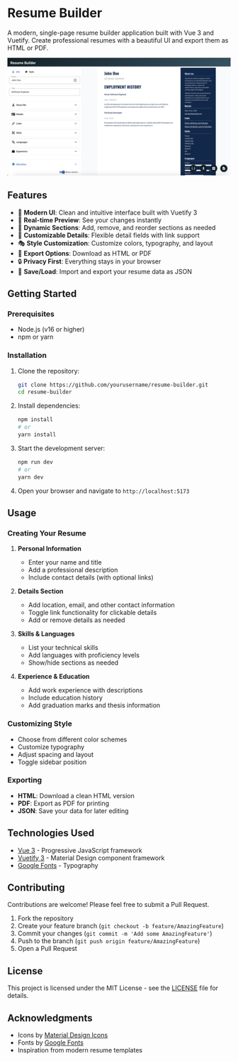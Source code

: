 # Resume Builder

A modern, single-page resume builder application built with Vue 3 and Vuetify. Create professional resumes with a beautiful UI and export them as HTML or PDF.

![Resume Builder Screenshot](screenshot.png)

## Features

- 🎨 **Modern UI**: Clean and intuitive interface built with Vuetify 3
- 📝 **Real-time Preview**: See your changes instantly
- 🔄 **Dynamic Sections**: Add, remove, and reorder sections as needed
- 🎯 **Customizable Details**: Flexible detail fields with link support
- 🎭 **Style Customization**: Customize colors, typography, and layout
- 💾 **Export Options**: Download as HTML or PDF
- 🔒 **Privacy First**: Everything stays in your browser
- 💾 **Save/Load**: Import and export your resume data as JSON

## Getting Started

### Prerequisites

- Node.js (v16 or higher)
- npm or yarn

### Installation

1. Clone the repository:
   ```bash
   git clone https://github.com/yourusername/resume-builder.git
   cd resume-builder
   ```

2. Install dependencies:
   ```bash
   npm install
   # or
   yarn install
   ```

3. Start the development server:
   ```bash
   npm run dev
   # or
   yarn dev
   ```

4. Open your browser and navigate to `http://localhost:5173`

## Usage

### Creating Your Resume

1. **Personal Information**
   - Enter your name and title
   - Add a professional description
   - Include contact details (with optional links)

2. **Details Section**
   - Add location, email, and other contact information
   - Toggle link functionality for clickable details
   - Add or remove details as needed

3. **Skills & Languages**
   - List your technical skills
   - Add languages with proficiency levels
   - Show/hide sections as needed

4. **Experience & Education**
   - Add work experience with descriptions
   - Include education history
   - Add graduation marks and thesis information

### Customizing Style

- Choose from different color schemes
- Customize typography
- Adjust spacing and layout
- Toggle sidebar position

### Exporting

- **HTML**: Download a clean HTML version
- **PDF**: Export as PDF for printing
- **JSON**: Save your data for later editing

## Technologies Used

- [Vue 3](https://vuejs.org/) - Progressive JavaScript framework
- [Vuetify 3](https://vuetifyjs.com/) - Material Design component framework
- [Google Fonts](https://fonts.google.com/) - Typography

## Contributing

Contributions are welcome! Please feel free to submit a Pull Request.

1. Fork the repository
2. Create your feature branch (`git checkout -b feature/AmazingFeature`)
3. Commit your changes (`git commit -m 'Add some AmazingFeature'`)
4. Push to the branch (`git push origin feature/AmazingFeature`)
5. Open a Pull Request

## License

This project is licensed under the MIT License - see the [LICENSE](LICENSE) file for details.

## Acknowledgments

- Icons by [Material Design Icons](https://materialdesignicons.com/)
- Fonts by [Google Fonts](https://fonts.google.com/)
- Inspiration from modern resume templates
